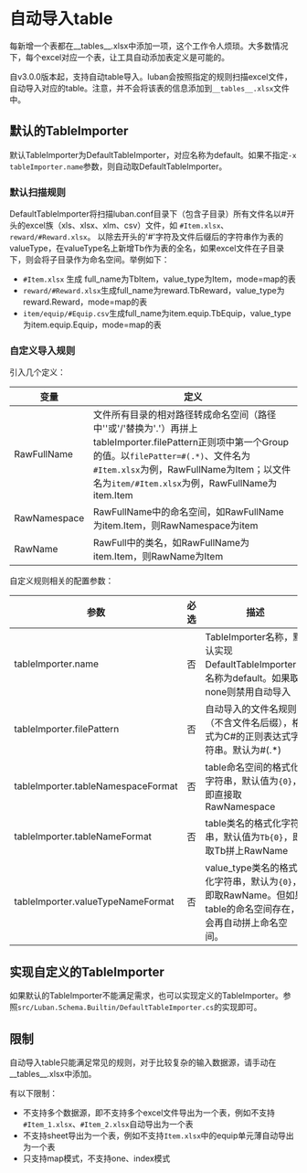 # 自动导入table

每新增一个表都在__tables__.xlsx中添加一项，这个工作令人烦琐。大多数情况下，每个excel对应一个表，让工具自动添加表定义是可能的。

自v3.0.0版本起，支持自动table导入。luban会按照指定的规则扫描excel文件，自动导入对应的table。注意，并不会将该表的信息添加到`__tables__.xlsx`文件中。

## 默认的TableImporter

默认TableImporter为DefaultTableImporter，对应名称为default。如果不指定`-x tableImporter.name`参数，则自动取DefaultTableImporter。

### 默认扫描规则

DefaultTableImporter将扫描luban.conf目录下（包含子目录）所有文件名以#开头的excel族（xls、xlsx、xlm、csv）文件，如 `#Item.xlsx`、`reward/#Reward.xlsx`。
以除去开头的'#'字符及文件后缀后的字符串作为表的valueType，在valueType名上新增Tb作为表的全名，如果excel文件在子目录下，则会将子目录作为命名空间。举例如下：

- `#Item.xlsx` 生成 full_name为TbItem，value_type为Item，mode=map的表
- `reward/#Reward.xlsx`生成full_name为reward.TbReward，value_type为reward.Reward，mode=map的表
- `item/equip/#Equip.csv`生成full_name为item.equip.TbEquip，value_type为item.equip.Equip，mode=map的表

### 自定义导入规则

引入几个定义：

|变量|定义|
|-|-|
|RawFullName|文件所有目录的相对路径转成命名空间（路径中'\'或'/'替换为'.'）再拼上tableImporter.filePattern正则项中第一个Group的值。以`filePatter=#(.*)`、文件名为`#Item.xlsx`为例，RawFullName为Item；以文件名为`item/#Item.xlsx`为例，RawFullName为item.Item|
|RawNamespace|RawFullName中的命名空间，如RawFullName为item.Item，则RawNamespace为item|
|RawName|RawFull中的类名，如RawFullName为item.Item，则RawName为Item|

自定义规则相关的配置参数：

|参数|必选|描述|示例|
|-|-|-|-|
|tableImporter.name|否|TableImporter名称，默认实现DefaultTableImporter，名称为default。如果取none则禁用自动导入|-x tableImporter.name=default|
|tableImporter.filePattern|否|自动导入的文件名规则（不含文件名后缀），格式为C#的正则表达式字符串。默认为#(.*)|-x tableImporter.filePattern=!(.*)|
|tableImporter.tableNamespaceFormat|否|table命名空间的格式化字符串，默认值为`{0}`，即直接取RawNamespace|-x tableImporter.tableNamespaceFormat=My{0}|
|tableImporter.tableNameFormat|否|table类名的格式化字符串，默认值为`Tb{0}`，即取Tb拼上RawName|-x tableImporter.tableNameFormat=Cfg{0}|
|tableImporter.valueTypeNameFormat|否|value_type类名的格式化字符串，默认为`{0}`，即取RawName。但如果table的命名空间存在，会再自动拼上命名空间。|-x tableImporter.valueTypeNameFormat=Va{0}|

## 实现自定义的TableImporter

如果默认的TableImporter不能满足需求，也可以实现定义的TableImporter。参照`src/Luban.Schema.Builtin/DefaultTableImporter.cs`的实现即可。

## 限制

自动导入table只能满足常见的规则，对于比较复杂的输入数据源，请手动在__tables__.xlsx中添加。

有以下限制：

- 不支持多个数据源，即不支持多个excel文件导出为一个表，例如不支持 `#Item_1.xlsx`、`#Item_2.xlsx`自动导出为一个表
- 不支持sheet导出为一个表，例如不支持`Item.xlsx`中的equip单元薄自动导出为一个表
- 只支持map模式，不支持one、index模式
